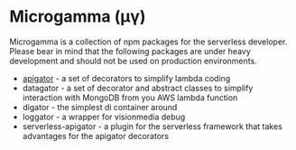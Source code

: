 # Microgamma (µγ)

Microgamma is a collection of npm packages for the serverless developer.
Please bear in mind that the following packages are under heavy development and should not be used on production environments.

- [apigator](https://github.com/davidecavaliere/-microgamma/blob/master/packages/apigator/README.md) - a set of decorators to simplify lambda coding
- datagator - a set of decorator and abstract classes to simplify interaction with MongoDB from you AWS lambda function
- digator - the simplest di container around
- loggator - a wrapper for visionmedia debug
- serverless-apigator - a plugin for the serverless framework that takes advantages for the apigator decorators

